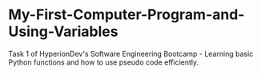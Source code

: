 # My-First-Computer-Program-and-Using-Variables
Task 1 of HyperionDev's Software Engineering Bootcamp - Learning basic Python functions and how to use pseudo code efficiently.
